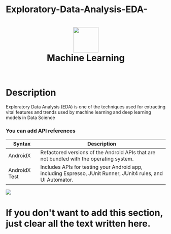 # Exploratory-Data-Analysis-EDA-
<div align="center">
      <h1> <img src="#" width="80px"><br/>Machine Learning</h1>
     </div>
<p align="center"> <a href="https://github.com/EmamulHossen" target="_blank"><img alt="" src="https://img.shields.io/badge/Website-EA4C89?style=normal&logo=dribbble&logoColor=white" style="vertical-align:center" /></a> <a href="https://twitter.com/home" target="_blank"><img alt="" src="https://img.shields.io/badge/Twitter-1DA1F2?style=normal&logo=twitter&logoColor=white" style="vertical-align:center" /></a> <a href="https://web.facebook.com/emamul.hossen.503" target="_blank"><img alt="" src="https://img.shields.io/badge/Facebook-1877F2?style=normal&logo=facebook&logoColor=white" style="vertical-align:center" /></a> <a href="https://www.linkedin.com/in/emamul-hossen-9a8ab1255/}" target="_blank"><img alt="" src="https://img.shields.io/badge/LinkedIn-0077B5?style=normal&logo=linkedin&logoColor=white" style="vertical-align:center" /></a> </p>

# Description
Exploratory Data Analysis (EDA) is one of the techniques used for extracting vital features and trends used by machine learning and deep learning models in Data Science



### You can add API references
| Syntax | Description |
| ----------- | ----------- |
| AndroidX | Refactored versions of the Android APIs that are not bundled with the operating system. |
| AndroidX Test | Includes APIs for testing your Android app, including Espresso, JUnit Runner, JUnit4 rules, and UI Automator. |


 
![](https://img.shields.io/badge/IMAGES-4298B8.svg?style=for-the-badge&logoColor=white)
# If you don't want to add this section, just clear all the text written here.

      
<!-- </> with 💛 by readMD (https:[//readmd.itsvg.in](https://www.google.com/url?sa=i&url=https%3A%2F%2Fmedium.com%2Ftanay-toshniwal%2Fmy-100-days-of-ml-code-journey-5b39692501c8&psig=AOvVaw2lYO-MtdGTXAK3I5YKTJCd&ust=1692431483957000&source=images&cd=vfe&opi=89978449&ved=0CBAQjRxqFwoTCNj-0M_c5YADFQAAAAAdAAAAABAI)https://www.google.com/url?sa=i&url=https%3A%2F%2Fmedium.com%2Ftanay-toshniwal%2Fmy-100-days-of-ml-code-journey-5b39692501c8&psig=AOvVaw2lYO-MtdGTXAK3I5YKTJCd&ust=1692431483957000&source=images&cd=vfe&opi=89978449&ved=0CBAQjRxqFwoTCNj-0M_c5YADFQAAAAAdAAAAABAI) -->
    
